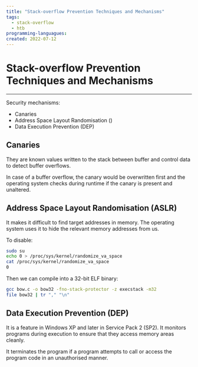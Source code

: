 ```yaml
---
title: "Stack-overflow Prevention Techniques and Mechanisms"
tags:
  - stack-overflow
  - htb
programming-languagues:
created: 2022-07-12
---
```

# Stack-overflow Prevention Techniques and Mechanisms
---
Security mechanisms:

- Canaries
- Address Space Layout Randomisation ([](notes/general/cpu-architecture.md#ASLR))
- Data Execution Prevention (DEP)

## Canaries
They are known values written to the stack between buffer and control data to detect buffer overflows.

In case of a buffer overflow, the canary would be overwritten first and the operating system checks during runtime if the canary is present and unaltered.

## Address Space Layout Randomisation (ASLR)
It makes it difficult to find target addresses in memory. The operating system uses it to hide the relevant memory addresses from us.

To disable:

```bash
sudo su
echo 0 > /proc/sys/kernel/randomize_va_space
cat /proc/sys/kernel/randomize_va_space
0
```

Then we can compile into a 32-bit ELF binary:

```bash
gcc bow.c -o bow32 -fno-stack-protector -z execstack -m32
file bow32 | tr "," "\n"
```

## Data Execution Prevention (DEP)
It is a feature in Windows XP and later in Service Pack 2 (SP2). It monitors programs during execution to ensure that they access memory areas cleanly.

It terminates the program if a program attempts to call or access the program code in an unauthorised manner.